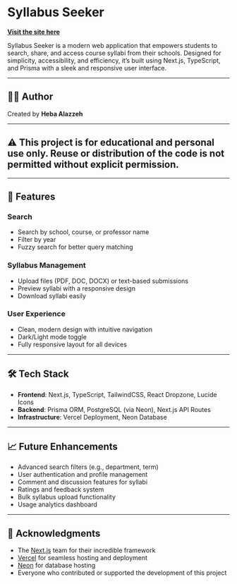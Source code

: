 # Syllabus Seeker

[**Visit the site here**](https://syllabus-seeker.vercel.app/)

Syllabus Seeker is a modern web application that empowers students to search, share, and access course syllabi from their schools. Designed for simplicity, accessibility, and efficiency, it’s built using Next.js, TypeScript, and Prisma with a sleek and responsive user interface.

---

## 👩‍💻 Author

Created by **Heba Alazzeh**

---

## ⚠️ This project is for educational and personal use only. Reuse or distribution of the code is not permitted without explicit permission.

---

## 🌟 Features

### **Search**
- Search by school, course, or professor name
- Filter by year
- Fuzzy search for better query matching

### **Syllabus Management**
- Upload files (PDF, DOC, DOCX) or text-based submissions
- Preview syllabi with a responsive design
- Download syllabi easily

### **User Experience**
- Clean, modern design with intuitive navigation
- Dark/Light mode toggle
- Fully responsive layout for all devices

---

## 🛠 Tech Stack

- **Frontend**: Next.js, TypeScript, TailwindCSS, React Dropzone, Lucide Icons
- **Backend**: Prisma ORM, PostgreSQL (via Neon), Next.js API Routes
- **Infrastructure**: Vercel Deployment, Neon Database

---

## 📈 Future Enhancements

- Advanced search filters (e.g., department, term)
- User authentication and profile management
- Comment and discussion features for syllabi
- Ratings and feedback system
- Bulk syllabus upload functionality
- Usage analytics dashboard

---

## 🙏 Acknowledgments

- The [Next.js](https://nextjs.org/) team for their incredible framework
- [Vercel](https://vercel.com/) for seamless hosting and deployment
- [Neon](https://neon.tech/) for database hosting
- Everyone who contributed or supported the development of this project
